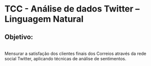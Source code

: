 # TCC - Análise de dados Twitter – Linguagem Natural

## Objetivo: 
<br>Mensurar a satisfação dos clientes finais dos Correios através da rede social Twitter, aplicando técnicas de análise de sentimentos.
